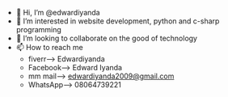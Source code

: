 - 👋 Hi, I’m @edwardiyanda
- 👀 I’m interested in website development, python and c-sharp programming
- 💞️ I’m looking to collaborate on the good of technology
- 📫 How to reach me
    - fiverr--> Edwardiyanda
    - Facebook--> Edward Iyanda
    - mm mail--> edwardiyanda2009@gmail.com
    - WhatsApp--> 08064739221

<!---
edwardiyanda/edwardiyanda is a ✨ special ✨ repository because its `README.md` (this file) appears on your GitHub profile.
You can click the Preview link to take a look at your changes.
--->
